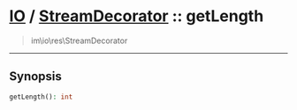 # [IO](IO.md) / [StreamDecorator](IO-StreamDecorator.md) :: getLength
 > im\io\res\StreamDecorator
____

## Synopsis
```php
getLength(): int
```
